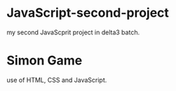 # JavaScript-second-project
my second JavaScprit  project in delta3 batch.
# Simon Game
use of HTML, CSS and JavaScript.
